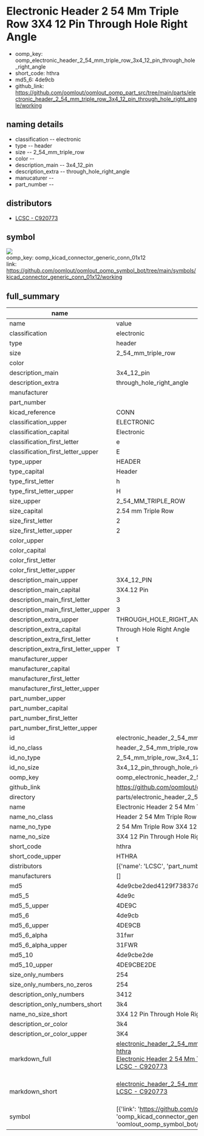 # Electronic Header 2 54 Mm Triple Row 3X4 12 Pin Through Hole Right Angle

  
* oomp_key: oomp_electronic_header_2_54_mm_triple_row_3x4_12_pin_through_hole_right_angle 
* short_code: hthra
* md5_6: 4de9cb  
* github_link: https://github.com/oomlout/oomlout_oomp_part_src/tree/main/parts/electronic_header_2_54_mm_triple_row_3x4_12_pin_through_hole_right_angle/working  
## naming details
* classification -- electronic
* type -- header
* size -- 2_54_mm_triple_row
* color -- 
* description_main -- 3x4_12_pin
* description_extra -- through_hole_right_angle
* manucaturer -- 
* part_number -- 

## distributors
* [LCSC - C920773](https://lcsc.com/product-detail/C920773.html)   


## symbol

![](symbol/{index}/working/working_600.png)  
oomp_key: oomp_kicad_connector_generic_conn_01x12  
link: https://github.com/oomlout/oomlout_oomp_symbol_bot/tree/main/symbols/kicad_connector_generic_conn_01x12/working  


## full_summary
| name | value | 
| --- | --- | 
| name | value | 
| classification | electronic | 
| type | header | 
| size | 2_54_mm_triple_row | 
| color |  | 
| description_main | 3x4_12_pin | 
| description_extra | through_hole_right_angle | 
| manufacturer |  | 
| part_number |  | 
| kicad_reference | CONN | 
| classification_upper | ELECTRONIC | 
| classification_capital | Electronic | 
| classification_first_letter | e | 
| classification_first_letter_upper | E | 
| type_upper | HEADER | 
| type_capital | Header | 
| type_first_letter | h | 
| type_first_letter_upper | H | 
| size_upper | 2_54_MM_TRIPLE_ROW | 
| size_capital | 2.54 mm Triple Row | 
| size_first_letter | 2 | 
| size_first_letter_upper | 2 | 
| color_upper |  | 
| color_capital |  | 
| color_first_letter |  | 
| color_first_letter_upper |  | 
| description_main_upper | 3X4_12_PIN | 
| description_main_capital | 3X4.12 Pin | 
| description_main_first_letter | 3 | 
| description_main_first_letter_upper | 3 | 
| description_extra_upper | THROUGH_HOLE_RIGHT_ANGLE | 
| description_extra_capital | Through Hole Right Angle | 
| description_extra_first_letter | t | 
| description_extra_first_letter_upper | T | 
| manufacturer_upper |  | 
| manufacturer_capital |  | 
| manufacturer_first_letter |  | 
| manufacturer_first_letter_upper |  | 
| part_number_upper |  | 
| part_number_capital |  | 
| part_number_first_letter |  | 
| part_number_first_letter_upper |  | 
| id | electronic_header_2_54_mm_triple_row_3x4_12_pin_through_hole_right_angle | 
| id_no_class | header_2_54_mm_triple_row_3x4_12_pin_through_hole_right_angle | 
| id_no_type | 2_54_mm_triple_row_3x4_12_pin_through_hole_right_angle | 
| id_no_size | 3x4_12_pin_through_hole_right_angle | 
| oomp_key | oomp_electronic_header_2_54_mm_triple_row_3x4_12_pin_through_hole_right_angle | 
| github_link | https://github.com/oomlout/oomlout_oomp_part_src/tree/main/parts/electronic_header_2_54_mm_triple_row_3x4_12_pin_through_hole_right_angle/working | 
| directory | parts/electronic_header_2_54_mm_triple_row_3x4_12_pin_through_hole_right_angle | 
| name | Electronic Header 2 54 Mm Triple Row 3X4 12 Pin Through Hole Right Angle | 
| name_no_class | Header 2 54 Mm Triple Row 3X4 12 Pin Through Hole Right Angle | 
| name_no_type | 2 54 Mm Triple Row 3X4 12 Pin Through Hole Right Angle | 
| name_no_size | 3X4 12 Pin Through Hole Right Angle | 
| short_code | hthra | 
| short_code_upper | HTHRA | 
| distributors | [{'name': 'LCSC', 'part_number': 'C920773', 'link': 'https://lcsc.com/product-detail/C920773.html', 'id': 'distributor_lcsc'}] | 
| manufacturers | [] | 
| md5 | 4de9cbe2ded4129f73837d68faa9a67c | 
| md5_5 | 4de9c | 
| md5_5_upper | 4DE9C | 
| md5_6 | 4de9cb | 
| md5_6_upper | 4DE9CB | 
| md5_6_alpha | 31fwr | 
| md5_6_alpha_upper | 31FWR | 
| md5_10 | 4de9cbe2de | 
| md5_10_upper | 4DE9CBE2DE | 
| size_only_numbers | 254 | 
| size_only_numbers_no_zeros | 254 | 
| description_only_numbers | 3412 | 
| description_only_numbers_short | 3k4 | 
| name_no_size_short | 3X4 12 Pin Through Hole Right Angle | 
| description_or_color | 3k4 | 
| description_or_color_upper | 3K4 | 
| markdown_full | [electronic_header_2_54_mm_triple_row_3x4_12_pin_through_hole_right_angle](https://github.com/oomlout/oomlout_oomp_part_src/tree/main/parts/electronic_header_2_54_mm_triple_row_3x4_12_pin_through_hole_right_angle/working)<br>[hthra](https://github.com/oomlout/oomlout_oomp_part_src/tree/main/parts/electronic_header_2_54_mm_triple_row_3x4_12_pin_through_hole_right_angle/working)<br>[Electronic Header 2 54 Mm Triple Row 3X4 12 Pin Through Hole Right Angle](https://github.com/oomlout/oomlout_oomp_part_src/tree/main/parts/electronic_header_2_54_mm_triple_row_3x4_12_pin_through_hole_right_angle/working)<br>[LCSC - C920773<br>](https://lcsc.com/product-detail/C920773.html)<br> | 
| markdown_short | [electronic_header_2_54_mm_triple_row_3x4_12_pin_through_hole_right_angle](https://github.com/oomlout/oomlout_oomp_part_src/tree/main/parts/electronic_header_2_54_mm_triple_row_3x4_12_pin_through_hole_right_angle/working)<br>[LCSC - C920773<br>](https://lcsc.com/product-detail/C920773.html)<br> | 
| symbol | [{'link': 'https://github.com/oomlout/oomlout_oomp_symbol_bot/tree/main/symbols/kicad_connector_generic_conn_01x12', 'oomp_key': 'oomp_kicad_connector_generic_conn_01x12', 'directory': 'oomlout_oomp_symbol_bot/symbols/kicad_connector_generic_conn_01x12//working/working.kicad_sym', 'index': 0}] | 
